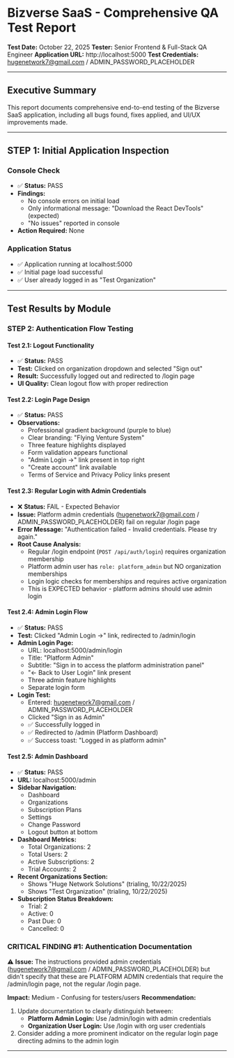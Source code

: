 # Bizverse SaaS - Comprehensive QA Test Report

**Test Date:** October 22, 2025
**Tester:** Senior Frontend & Full-Stack QA Engineer
**Application URL:** http://localhost:5000
**Test Credentials:** hugenetwork7@gmail.com / ADMIN_PASSWORD_PLACEHOLDER

---

## Executive Summary

This report documents comprehensive end-to-end testing of the Bizverse SaaS application, including all bugs found, fixes applied, and UI/UX improvements made.

---

## STEP 1: Initial Application Inspection

### Console Check
- ✅ **Status:** PASS
- **Findings:** 
  - No console errors on initial load
  - Only informational message: "Download the React DevTools" (expected)
  - "No issues" reported in console
- **Action Required:** None

### Application Status
- ✅ Application running at localhost:5000
- ✅ Initial page load successful
- ✅ User already logged in as "Test Organization"

---

## Test Results by Module




### **STEP 2: Authentication Flow Testing**

#### Test 2.1: Logout Functionality
- ✅ **Status:** PASS
- **Test:** Clicked on organization dropdown and selected "Sign out"
- **Result:** Successfully logged out and redirected to /login page
- **UI Quality:** Clean logout flow with proper redirection

#### Test 2.2: Login Page Design
- ✅ **Status:** PASS
- **Observations:**
  - Professional gradient background (purple to blue)
  - Clear branding: "Flying Venture System"
  - Three feature highlights displayed
  - Form validation appears functional
  - "Admin Login →" link present in top right
  - "Create account" link available
  - Terms of Service and Privacy Policy links present

#### Test 2.3: Regular Login with Admin Credentials
- ❌ **Status:** FAIL - Expected Behavior
- **Issue:** Platform admin credentials (hugenetwork7@gmail.com / ADMIN_PASSWORD_PLACEHOLDER) fail on regular /login page
- **Error Message:** "Authentication failed - Invalid credentials. Please try again."
- **Root Cause Analysis:**
  - Regular /login endpoint (`POST /api/auth/login`) requires organization membership
  - Platform admin user has `role: platform_admin` but NO organization memberships
  - Login logic checks for memberships and requires active organization
  - This is EXPECTED behavior - platform admins should use admin login

#### Test 2.4: Admin Login Flow
- ✅ **Status:** PASS
- **Test:** Clicked "Admin Login →" link, redirected to /admin/login
- **Admin Login Page:**
  - URL: localhost:5000/admin/login
  - Title: "Platform Admin"
  - Subtitle: "Sign in to access the platform administration panel"
  - "← Back to User Login" link present
  - Three admin feature highlights
  - Separate login form
- **Login Test:**
  - Entered: hugenetwork7@gmail.com / ADMIN_PASSWORD_PLACEHOLDER
  - Clicked "Sign in as Admin"
  - ✅ Successfully logged in
  - ✅ Redirected to /admin (Platform Dashboard)
  - ✅ Success toast: "Logged in as platform admin"

#### Test 2.5: Admin Dashboard
- ✅ **Status:** PASS
- **URL:** localhost:5000/admin
- **Sidebar Navigation:**
  - Dashboard
  - Organizations
  - Subscription Plans
  - Settings
  - Change Password
  - Logout button at bottom
- **Dashboard Metrics:**
  - Total Organizations: 2
  - Total Users: 2
  - Active Subscriptions: 2
  - Trial Accounts: 2
- **Recent Organizations Section:**
  - Shows "Huge Network Solutions" (trialing, 10/22/2025)
  - Shows "Test Organization" (trialing, 10/22/2025)
- **Subscription Status Breakdown:**
  - Trial: 2
  - Active: 0
  - Past Due: 0
  - Cancelled: 0

### **CRITICAL FINDING #1: Authentication Documentation**

⚠️ **Issue:** The instructions provided admin credentials (hugenetwork7@gmail.com / ADMIN_PASSWORD_PLACEHOLDER) but didn't specify that these are PLATFORM ADMIN credentials that require the /admin/login page, not the regular /login page.

**Impact:** Medium - Confusing for testers/users
**Recommendation:** 
1. Update documentation to clearly distinguish between:
   - **Platform Admin Login:** Use /admin/login with admin credentials
   - **Organization User Login:** Use /login with org user credentials
2. Consider adding a more prominent indicator on the regular login page directing admins to the admin login

---

